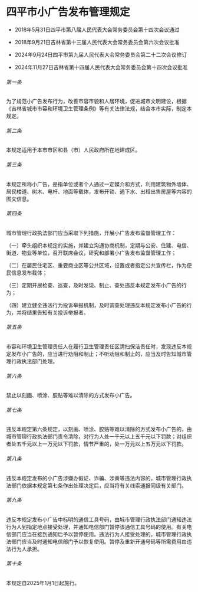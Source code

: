 # 四平市小广告发布管理规定

- 2018年5月31日四平市第八届人民代表大会常务委员会第十四次会议通过

- 2018年9月21日吉林省第十三届人民代表大会常务委员会第六次会议批准

- 2024年9月24日四平市第九届人民代表大会常务委员会第二十二次会议修订

- 2024年11月27日吉林省第十四届人民代表大会常务委员会第十四次会议批准

<!-- INFO END -->

###### 第一条

为了规范小广告发布行为，改善市容市貌和人居环境，促进城市文明建设，根据《吉林省城市市容和环境卫生管理条例》等有关法律法规，结合本市实际，制定本规定。

###### 第二条

本规定适用于本市市区和县（市）人民政府所在地建成区。

###### 第三条

本规定所称小广告，是指单位或者个人通过一定媒介和方式，利用建筑物外墙体、居民楼道、树木、电杆、地面等载体，发布开锁、通下水、出租出售房屋等内容的图文信息。

###### 第四条

城市管理行政执法部门应当采取下列措施，开展小广告发布监督管理工作：

（一）牵头组织本规定的实施，并建立沟通协商机制，定期与公安、住建、电信、街道、物业等单位，召开联席会议，研究和部署小广告发布监督管理工作；

（二）在居民住宅区、重要商业区等公共区域，设置或者指定公共宣传栏，作为便民信息发布载体；

（三）定期开展检查、巡查，及时发现、制止、查处违反本规定发布小广告的行为；

（四）建立健全违法行为投诉举报机制，及时调查处理违反本规定发布小广告的行为，并将结果告知有关投诉举报者。

###### 第五条

市容和环境卫生管理责任人在履行卫生管理责任区清扫保洁责任时，发现违反本规定发布小广告的，应当进行劝阻和制止；不听劝阻和制止的，应当及时告知城市管理行政执法部门处理。

###### 第六条

禁止以刻画、喷涂、胶贴等难以清除的方式发布小广告。

###### 第七条

违反本规定第六条规定，以刻画、喷涂、胶贴等难以清除的方式发布小广告的，由城市管理行政执法部门责令清除，对行为人处一千元以上五千元以下罚款；对组织者处五千元以上一万元以下罚款，情节严重的，处一万元以上五万元以下罚款。

###### 第八条

违反本规定发布的小广告涉嫌办假证、诈骗、涉黄等违法内容的，城市管理行政执法部门依据本规定第七条作出处理决定后，应当将有关线索通报同级有关部门。

###### 第九条

违反本规定发布小广告中标明的通信工具号码，由城市管理行政执法部门通知违法行为人到指定地点接受处理，并通知电信部门暂停该通信工具号码的使用。有关电信部门应当在接到通知后予以暂停使用。违法行为人接受处理的，城市管理行政执法部门应当及时通知电信部门予以恢复使用。暂停及重新开通号码等所需费用由违法行为人承担。

###### 第十条

本规定自2025年1月1日起施行。
